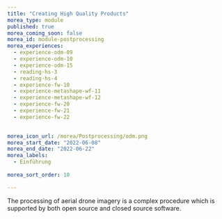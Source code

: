 ```yaml
---
title: "Creating High Quality Products"
morea_type: module
published: true
morea_coming_soon: false
morea_id: module-postprocessing
morea_experiences:
  - experience-odm-09
  - experience-odm-10
  - experience-odm-15
  - reading-hs-3
  - reading-hs-4 
  - experience-fw-10
  - experience-metashape-wf-11
  - experience-metashape-wf-12   
  - experience-fw-20
  - experience-fw-21
  - experience-fw-22

  
morea_icon_url: /morea/Postprocessing/odm.png
morea_start_date: "2022-06-08"
morea_end_date: "2022-06-22"
morea_labels: 
  - Einführung
  
morea_sort_order: 10

---
```


 The processing of aerial drone imagery is a complex procedure which is supported by both open source and closed source software.
